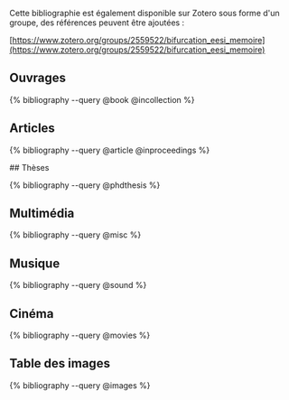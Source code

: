 Cette bibliographie est également disponible sur Zotero sous forme d'un groupe, des références peuvent être ajoutées :

[https://www.zotero.org/groups/2559522/bifurcation_eesi_memoire](https://www.zotero.org/groups/2559522/bifurcation_eesi_memoire)

## Ouvrages

{% bibliography --query @book @incollection %}

## Articles

{% bibliography --query @article @inproceedings %}

<div class="break"></div>
## Thèses

{% bibliography --query @phdthesis %}

## Multimédia

{% bibliography --query @misc %}

## Musique

{% bibliography --query @sound %}

## Cinéma

{% bibliography --query @movies %}

## Table des images

{% bibliography --query @images %}
